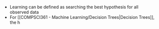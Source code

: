 - Learning can be defined as searching the best hypothesis for all observed data
- For [[COMPSCI361 - Machine Learning/Decision Trees|Decision Trees]], the h